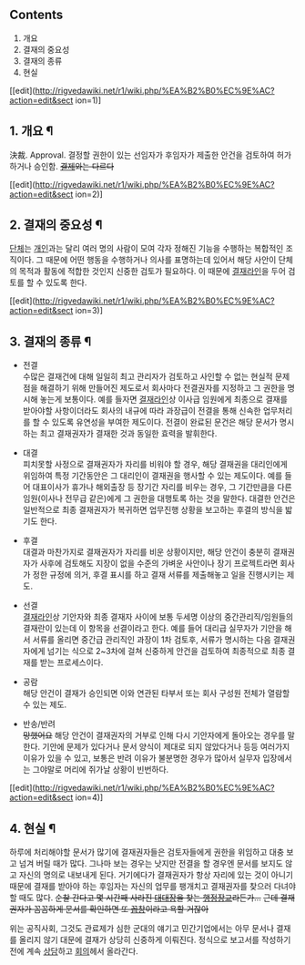 ## Contents

    

1. 개요 
2. 결재의 중요성 
3. 결재의 종류 
4. 현실 

[[edit](http://rigvedawiki.net/r1/wiki.php/%EA%B2%B0%EC%9E%AC?action=edit&sect
ion=1)]

## 1. 개요 ¶

決裁. Approval. 결정할 권한이 있는 선임자가 후임자가 제출한 안건을 검토하여 허가하거나 승인함.
<del>[결제](%EA%B2%B0%EC%A0%9C.md)와는 다르다</del>

  

[[edit](http://rigvedawiki.net/r1/wiki.php/%EA%B2%B0%EC%9E%AC?action=edit&sect
ion=2)]

## 2. 결재의 중요성 ¶

[단체](%EB%8B%A8%EC%B2%B4.md)는 [개인](%EA%B0%9C%EC%9D%B8.md)과는 달리 여러 명의 사람이
모여 각자 정해진 기능을 수행하는 복합적인 조직이다. 그 때문에 어떤 행동을 수행하거나 의사를 표명하는데 있어서 해당 사안이 단체의 목적과
활동에 적합한 것인지 신중한 검토가 필요하다. 이 때문에
[결재라인](%EA%B2%B0%EC%9E%AC%EB%9D%BC%EC%9D%B8.md)을 두어 검토를 할 수 있도록 한다.

  

[[edit](http://rigvedawiki.net/r1/wiki.php/%EA%B2%B0%EC%9E%AC?action=edit&sect
ion=3)]

## 3. 결재의 종류 ¶

  * 전결  
수많은 결재건에 대해 일일히 최고 관리자가 검토하고 사인할 수 없는 현실적 문제점을 해결하기 위해 만들어진 제도로서 회사마다 전결권자를
지정하고 그 권한을 명시해 놓는게 보통이다. 예를 들자면
[결재라인](%EA%B2%B0%EC%9E%AC%EB%9D%BC%EC%9D%B8.md)상 이사급 임원에게 최종으로 결재를 받아야할
사항이더라도 회사의 내규에 따라 과장급이 전결을 통해 신속한 업무처리를 할 수 있도록 유연성을 부여한 제도이다. 전결이 완료된 문건은 해당
문서가 명시하는 최고 결재권자가 결재한 것과 동일한 효력을 발휘한다.  

  * 대결  
피치못할 사정으로 결재권자가 자리를 비워야 할 경우, 해당 결재권을 대리인에게 위임하여 특정 기간동안은 그 대리인이 결재권을 행사할 수 있는
제도이다. 예를 들어 대표이사가 휴가나 해외출장 등 장기간 자리를 비우는 경우, 그 기간만큼을 다른 임원(이사나 전무급 같은)에게 그 권한을
대행토록 하는 것을 말한다. 대결한 안건은 일반적으로 최종 결재권자가 복귀하면 업무진행 상황을 보고하는 후결의 방식을 밟기도 한다.  

  * 후결  
대결과 마찬가지로 결재권자가 자리를 비운 상황이지만, 해당 안건이 충분히 결재권자가 사후에 검토해도 지장이 없을 수준의 가벼운 사안이나 장기
프로젝트라면 회사가 정한 규정에 의거, 후결 표시를 하고 결재 서류를 제출해놓고 일을 진행시키는 제도.  

  * 선결  
[결재라인](%EA%B2%B0%EC%9E%AC%EB%9D%BC%EC%9D%B8.md)상 기안자와 최종 결재자 사이에 보통 두세명 이상의
중간관리직/임원들의 결재란이 있는데 이 항목을 선결이라고 한다. 예를 들어 대리급 실무자가 기안을 해서 서류를 올리면 중간급 관리직인 과장이
1차 검토후, 서류가 명시하는 다음 결재권자에게 넘기는 식으로 2~3차에 걸쳐 신중하게 안건을 검토하여 최종적으로 최종 결재를 받는
프로세스이다.  

  * 공람  
해당 안건이 결재가 승인되면 이와 연관된 타부서 또는 회사 구성원 전체가 열람할 수 있는 제도.  

  * 반송/반려  
<del>망했어요</del> 해당 안건이 결재권자의 거부로 인해 다시 기안자에게 돌아오는 경우를 말한다. 기안에 문제가 있다거나 문서 양식이
제대로 되지 않았다거나 등등 여러가지 이유가 있을 수 있고, 보통은 반려 이유가 불분명한 경우가 많아서 실무자 입장에서는 그야말로 머리에
쥐가날 상황이 빈번하다.  

[[edit](http://rigvedawiki.net/r1/wiki.php/%EA%B2%B0%EC%9E%AC?action=edit&sect
ion=4)]

## 4. 현실 ¶

하루에 처리해야할 문서가 많기에 결재권자들은 검토자들에게 권한을 위임하고 대충 보고 넘겨 버릴 때가 많다. 그나마 보는 경우는 낫지만 전결을
할 경우엔 문서를 보지도 않고 자신의 명의로 내보내게 된다. 거기에다가 결재권자가 항상 자리에 있는 것이 아니기 때문에 결재를 받아야 하는
후임자는 자신의 업무를 팽개치고 결재권자를 찾으러 다녀야 할 때도 많다. <del>순찰 간다고 몇 시간째 사라진
[대대장](%EB%8C%80%EB%8C%80%EC%9E%A5.md)을 찾는
[행정장교](%ED%96%89%EC%A0%95%EC%9E%A5%EA%B5%90.md)라든가...</del> <del>근데 결재권자가
꼼꼼하게 문서를 확인하면 또 [꼽창](%EA%BC%BD%EC%B0%BD.md)이라고 욕할 거잖아</del>

  

위는 공직사회, 그것도 관료제가 심한 군대의 얘기고 민간기업에서는 아무 문서나 결재를 올리지 않기 대문에 결재가 상당히 신중하게 이뤄진다.
정식으로 보고서를 작성하기 전에 계속 [상담](%EC%83%81%EB%8B%B4.md)하고
[회의](%ED%9A%8C%EC%9D%98.md)헤서 올라간다.

